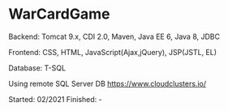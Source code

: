 # WarCardGame
Backend: Tomcat 9.x, CDI 2.0, Maven, Java EE 6, Java 8, JDBC 


Frontend:  CSS, HTML, JavaScript(Ajax,jQuery), JSP(JSTL, EL)



Database: T-SQL

Using remote SQL Server DB https://www.cloudclusters.io/

Started: 02/2021
Finished: -


